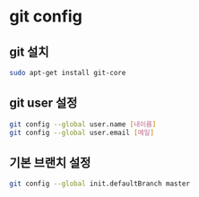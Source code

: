 # git config

## git 설치

```sh
sudo apt-get install git-core
```

## git user 설정

```sh
git config --global user.name [내이름]
git config --global user.email [메일]
```

## 기본 브랜치 설정

```sh
git config --global init.defaultBranch master
```
